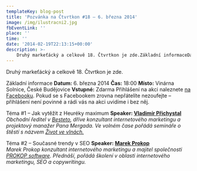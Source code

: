 ```yaml
---
templateKey: blog-post
title: 'Pozvánka na Čtvrtkon #18 – 6. března 2014'
image: /img/ilustracni2.jpg
fbEventLink: ''
place: ''
time: ''
date: '2014-02-19T22:13:15+00:00'
description: >-
    Druhý markeťácký a celkově 18. Čtvrtkon je zde.Základní informaceDatum: 6. března 2014Čas: 18:00Místo: Vinárna Solnice, České BudějoviceVstupné: ZdarmaPřihlášení na akci naleznete...
---
```

Druhý markeťácký a celkově 18. Čtvrtkon je zde.

Základní informace **Datum:** 6. března 2014 **Čas:** 18:00 **Místo:** Vinárna Solnice, České Budějovice **Vstupné:** Zdarma Přihlášení na akci naleznete [na Facebooku](https://www.facebook.com/events/293727717447244/). Pokud se s Facebookem zrovna nepřátelíte nezoufejte – přihlášení není povinné a rádi vás na akci uvidíme i bez něj.

Téma #1 – Jak vytěžit z Heuréky maximum **Speaker: [Vladimír Přichystal](https://twitter.com/prichystal)**  
_Obchodní ředitel v [Besteto](http://www.besteto.cz/), dříve konzultant internetového marketingu a projektový manažer Pana Mergada. Ve volném čase pořádá semináře o štěstí s názvem [Život ve vlnách.](http://www.zivotvevlnach.cz/ "Život ve vlnách")_

Téma #2 – Současné trendy v SEO **Speaker: [Marek Prokop](https://twitter.com/MarekP)**  
_Marek Prokop konzultant internetového marketingu a majitel společnosti [PROKOP software](http://www.prokopsw.cz/cs/). Přednáší, pořádá školení v oblasti internetového marketingu, SEO a copywritingu._